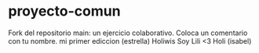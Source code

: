 # proyecto-comun
Fork del repositorio main: un ejercicio colaborativo.
Coloca un comentario con tu nombre.
mi primer ediccion (estrella) 
Holiwis Soy Lili <3
Holi (isabel)
